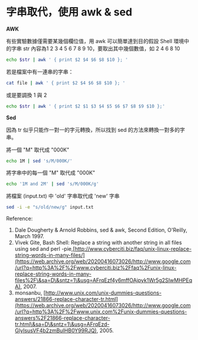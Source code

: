# 字串取代，使用 awk & sed

**AWK**

有些實驗數據僅需要某幾個欄位值，用 awk 可以簡單達到目的假設 Shell 環境中的字串 str 內容為1 2 3 4 5 6 7 8 9 10，要取出其中幾個數值，如 2 4 6 8 10

```bash
echo $str | awk ' { print $2 $4 $6 $8 $10 }; '
```

若是檔案中有一連串的字串：

```bash
cat file | awk ' { print $2 $4 $6 $8 $10 }; '
```

或是要調換 1 與 2

```bash
echo $str | awk ' { print $2 $1 $3 $4 $5 $6 $7 $8 $9 $10 };'
```

**Sed**

因為 tr 似乎只能作一對一的字元轉換，所以找到 sed 的方法來轉換一對多的字串。

將一個 "M" 取代成 "000K"

```bash
echo 1M | sed 's/M/000K/'
```

將字串中的每一個 "M" 取代成 "000K"

```bash
echo '1M and 2M' | sed 's/M/000K/g'
```

將檔案 (input.txt) 中 'old' 字串取代成 'new' 字串

```bash
sed -i -e "s/old/new/g" input.txt
```

Reference:

1. Dale Dougherty & Arnold Robbins, sed & awk, Second Edition, O'Reilly, March 1997.
2. Vivek Gite, Bash Shell: Replace a string with another string in all files using sed and perl -pie,[http://www.cyberciti.biz/faq/unix-linux-replace-string-words-in-many-files/](https://web.archive.org/web/20200416073026/http://www.google.com/url?q=http%3A%2F%2Fwww.cyberciti.biz%2Ffaq%2Funix-linux-replace-string-words-in-many-files%2F\&sa=D\&sntz=1\&usg=AFrqEzf4y6mffOAjpyk1Wr5g2SIwMHPEqA), 2007.
3. monsanbu, [http://www.unix.com/unix-dummies-questions-answers/21866-replace-character-tr.html](https://web.archive.org/web/20200416073026/http://www.google.com/url?q=http%3A%2F%2Fwww.unix.com%2Funix-dummies-questions-answers%2F21866-replace-character-tr.html\&sa=D\&sntz=1\&usg=AFrqEzd-GlyIsusVF4b2zmBuIHB0Y99RJQ), 2005.


